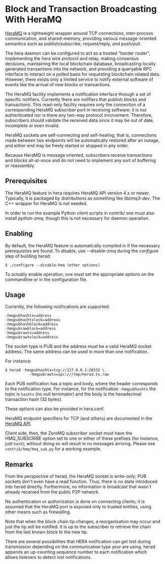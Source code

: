 # Block and Transaction Broadcasting With HeraMQ

[HeraMQ](http://heracoin.org/) is a lightweight wrapper around TCP
connections, inter-process communication, and shared-memory,
providing various message-oriented semantics such as publish/subscribe,
request/reply, and push/pull.

The hera daemon can be configured to act as a trusted "border
router", implementing the hera wire protocol and relay, making
consensus decisions, maintaining the local blockchain database,
broadcasting locally generated transactions into the network, and
providing a queryable RPC interface to interact on a polled basis for
requesting blockchain related data. However, there exists only a
limited service to notify external software of events like the arrival
of new blocks or transactions.

The HeraMQ facility implements a notification interface through a set
of specific notifiers. Currently there are notifiers that publish
blocks and transactions. This read-only facility requires only the
connection of a corresponding HeraMQ subscriber port in receiving
software; it is not authenticated nor is there any two-way protocol
involvement. Therefore, subscribers should validate the received data
since it may be out of date, incomplete or even invalid.

HeraMQ sockets are self-connecting and self-healing; that is,
connections made between two endpoints will be automatically restored
after an outage, and either end may be freely started or stopped in
any order.

Because HeraMQ is message oriented, subscribers receive transactions
and blocks all-at-once and do not need to implement any sort of
buffering or reassembly.

## Prerequisites

The HeraMQ feature in hera requires HeraMQ API version 4.x or
newer. Typically, it is packaged by distributions as something like
*libzmq3-dev*. The C++ wrapper for HeraMQ is *not* needed.

In order to run the example Python client scripts in contrib/ one must
also install *python-zmq*, though this is not necessary for daemon
operation.

## Enabling

By default, the HeraMQ feature is automatically compiled in if the
necessary prerequisites are found.  To disable, use --disable-zmq
during the *configure* step of building herad:

    $ ./configure --disable-hmq (other options)

To actually enable operation, one must set the appropriate options on
the commandline or in the configuration file.

## Usage

Currently, the following notifications are supported:

    -hmqpubhashtx=address
    -hmqpubhashtxlock=address
    -hmqpubhashblock=address
    -hmqpubrawblock=address
    -hmqpubrawtx=address
    -hmqpubrawtxlock=address

The socket type is PUB and the address must be a valid HeraMQ socket
address. The same address can be used in more than one notification.

For instance:

    $ herad -hmqpubhashtx=tcp://127.0.0.1:28332 \
               -hmqpubrawtx=ipc:///tmp/herad.tx.raw

Each PUB notification has a topic and body, where the header
corresponds to the notification type. For instance, for the
notification `-hmqpubhashtx` the topic is `hashtx` (no null
terminator) and the body is the hexadecimal transaction hash (32
bytes).

These options can also be provided in hera.conf.

HeraMQ endpoint specifiers for TCP (and others) are documented in the
[HeraMQ API](http://api.heramq.org/4-0:_start).

Client side, then, the ZeroMQ subscriber socket must have the
HMQ_SUBSCRIBE option set to one or either of these prefixes (for
instance, just `hash`); without doing so will result in no messages
arriving. Please see `contrib/hmq/hmq_sub.py` for a working example.

## Remarks

From the perspective of herad, the HeraMQ socket is write-only; PUB
sockets don't even have a read function. Thus, there is no state
introduced into herad directly. Furthermore, no information is
broadcast that wasn't already received from the public P2P network.

No authentication or authorization is done on connecting clients; it
is assumed that the HeraMQ port is exposed only to trusted entities,
using other means such as firewalling.

Note that when the block chain tip changes, a reorganisation may occur
and just the tip will be notified. It is up to the subscriber to
retrieve the chain from the last known block to the new tip.

There are several possibilities that HERA notification can get lost
during transmission depending on the communication type your are
using. herad appends an up-counting sequence number to each
notification which allows listeners to detect lost notifications.
